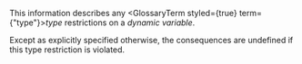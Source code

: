  



This information describes any <GlossaryTerm styled={true} term={"type"}><i>type</i></GlossaryTerm> restrictions on a *dynamic variable*. 



Except as explicitly specified otherwise, the consequences are undefined if this type restriction is violated.  







